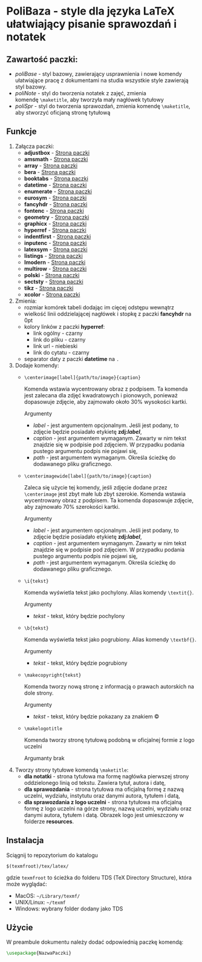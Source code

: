 # __PoliBaza__ - style dla języka LaTeX ułatwiający pisanie sprawozdań i notatek

## Zawartość paczki:
- *poliBase* - styl bazowy, zawierający usprawnienia i nowe komendy ułatwiające pracę z dokumentami na studia
    wszystkie style zawierają styl bazowy.
- *poliNote* - styl do tworzenia notatek z zajęć, zmienia komendę ``\maketitle``, aby tworzyła mały nagłówek tytułowy
- *poliSpr* - styl do tworzenia sprawozdań, zmienia komendę ``\maketitle``, aby stworzyć oficjaną stronę tytułową

## Funkcje
1. Załącza paczki:
    - __adjustbox__ - [Strona paczki](https://ctan.org/pkg/adjustbox)
    - __amsmath__ - [Strona paczki](https://ctan.org/pkg/amsmath)
    - __array__ - [Strona paczki](https://ctan.org/pkg/array)
    - __bera__ - [Strona paczki](https://ctan.org/pkg/bera)
    - __booktabs__ - [Strona paczki](https://ctan.org/pkg/booktabs)
    - __datetime__ - [Strona paczki](https://ctan.org/pkg/datetime)
    - __enumerate__ - [Strona paczki](https://ctan.org/pkg/enumerate)
    - __eurosym__ - [Strona paczki](https://ctan.org/pkg/eurosym)
    - __fancyhdr__ - [Strona paczki](https://ctan.org/pkg/fancyhdr)
    - __fontenc__ - [Strona paczki](https://ctan.org/pkg/fontenc)
    - __geometry__ - [Strona paczki](https://ctan.org/pkg/geometry)
    - __graphicx__ - [Strona paczki](https://ctan.org/pkg/graphicx)
    - __hyperref__ - [Strona paczki](https://ctan.org/pkg/hyperref)
    - __indentfirst__ - [Strona paczki](https://ctan.org/pkg/identfirst)
    - __inputenc__ - [Strona paczki](https://ctan.org/pkg/inputenc)
    - __latexsym__ - [Strona paczki](https://ctan.org/pkg/latexsym)
    - __listings__ - [Strona paczki](https://ctan.org/pkg/listings)
    - __lmodern__ - [Strona paczki](https://ctan.org/pkg/lmodern)
    - __multirow__ - [Strona paczki](https://ctan.org/pkg/multirow)
    - __polski__ - [Strona paczki](https://ctan.org/pkg/polski)
    - __sectsty__ - [Strona paczki](https://ctan.org/pkg/sectsty)
    - __tikz__ - [Strona paczki](https://ctan.org/pkg/tikz)
    - __xcolor__ - [Strona paczki](https://ctan.org/pkg/xcolor)
2. Zmienia:
    - rozmiar komórek tabeli dodając im cięcej odstępu wewnątrz
    - wielkość linii oddzielającej nagłówek i stopkę z paczki __fancyhdr__ na 0pt
    - kolory linków z paczki __hyperref__:
        - link ogólny - czarny
        - link do pliku - czarny
        - link url - niebieski
        - link do cytatu - czarny
    - separator daty z paczki __datetime__ na ``.``
3. Dodaje komendy:
    - ``\centerimage[label]{path/to/image}{caption}``
    
       Komenda wstawia wycentrowany obraz z podpisem. Ta komenda jest zalecana dla zdjęć kwadratowych i pionowych, ponieważ dopasowuje zdjęcie, aby zajmowało około 30% wysokości kartki.
       
       Argumenty
        - _label_ - jest argumentem opcjonalnym. Jeśli jest podany, to zdjęcie będzie posiadało etykietę **zdj:_label_**,
        - _caption_ - jest argumentem wymaganym. Zawarty w nim tekst znajdzie się w podpisie pod zdjęciem. 
        W przypadku podania pustego argumentu podpis nie pojawi się,
        - _path_ - jest argumentem wymaganym. Określa ścieżkę do dodawanego pliku graficznego.

    - ``\centerimagewide[label]{path/to/image}{caption}``
    
       Zaleca się użycie tej komendy, jeśli zdjęcie dodane przez ``\centerimage`` jest zbyt małe lub zbyt szerokie.
       Komenda wstawia wycentrowany obraz z podpisem. Ta komenda dopasowuje zdjęcie, aby zajmowało 70% szerokości kartki.
       
       Argumenty
        - _label_ - jest argumentem opcjonalnym. Jeśli jest podany, to zdjęcie będzie posiadało etykietę **zdj:_label_**,
        - _caption_ - jest argumentem wymaganym. Zawarty w nim tekst znajdzie się w podpisie pod zdjęciem. 
        W przypadku podania pustego argumentu podpis nie pojawi się,
        - _path_ - jest argumentem wymaganym. Określa ścieżkę do dodawanego pliku graficznego.
    - ``\i{tekst}``

       Komenda wyświetla tekst jako pochylony. Alias komendy ``\textit{}``.

       Argumenty
        - _tekst_ - tekst, który będzie pochylony

    - ``\b{tekst}``

       Komenda wyświetla tekst jako pogrubiony. Alias komendy ``\textbf{}``.

       Argumenty
        - _tekst_ - tekst, który będzie pogrubiony
    - ``\makecopyright{tekst}``

       Komenda tworzy nową stronę z informacją o prawach autorskich na dole strony.

       Argumenty
        - _tekst_ - tekst, który będzie pokazany za znakiem ©
    - ``\makelogotitle``
        
       Komenda tworzy stronę tytułową podobną w oficjalnej formie z logo uczelni

       Argumanty
	    brak
4. Tworzy strony tytułowe komendą ``\maketitle``:
    - __dla notatki__  - strona tytułowa ma formę nagłówka pierwszej strony oddzielonego linią od tekstu. 
    Zawiera tytuł, autora i datę,
    - __dla sprawozdania__ - strona tytułowa ma oficjalną formę z nazwą uczelni, wydziału, instytutu oraz danymi
    autora, tytułem i datą,
    - __dla sprawozdania z logo uczelni__ - strona tytułowa ma oficjalną formę z logo uczelni na górze strony, nazwą uczelni, wydziału
    oraz danymi autora, tytułem i datą. Obrazek logo jest umieszczony w folderze __resources__.

## Instalacja

Sciągnij to repozytorium do katalogu 
```
$(texmfroot)/tex/latex/
```
gdzie ``texmfroot`` to ścieżka do folderu TDS (TeX Directory Structure), która może wyglądać:
- MacOS: ``~/Library/texmf/``
- UNIX/Linux: ``~/texmf``
- Windows: wybrany folder dodany jako TDS

## Użycie

W preambule dokumentu należy dodać odpowiednią paczkę komendą:
```latex
\usepackage{NazwaPaczki}
```
